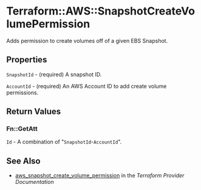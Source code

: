 # Terraform::AWS::SnapshotCreateVolumePermission

Adds permission to create volumes off of a given EBS Snapshot.

## Properties

`SnapshotId` - (required) A snapshot ID.

`AccountId` - (required) An AWS Account ID to add create volume permissions.


## Return Values

### Fn::GetAtt

`Id` - A combination of "`SnapshotId`-`AccountId`".

## See Also

* [aws_snapshot_create_volume_permission](https://www.terraform.io/docs/providers/aws/r/snapshot_create_volume_permission.html) in the _Terraform Provider Documentation_